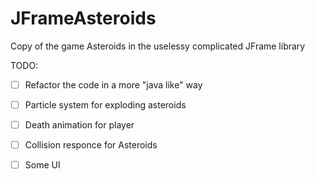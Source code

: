 # JFrameAsteroids
Copy of the game Asteroids in the uselessy complicated JFrame library

TODO:
- [ ] Refactor the code in a more "java like" way
- [ ] Particle system for exploding asteroids
- [ ] Death animation for player
- [ ] Collision responce for Asteroids
- [ ] Some UI

